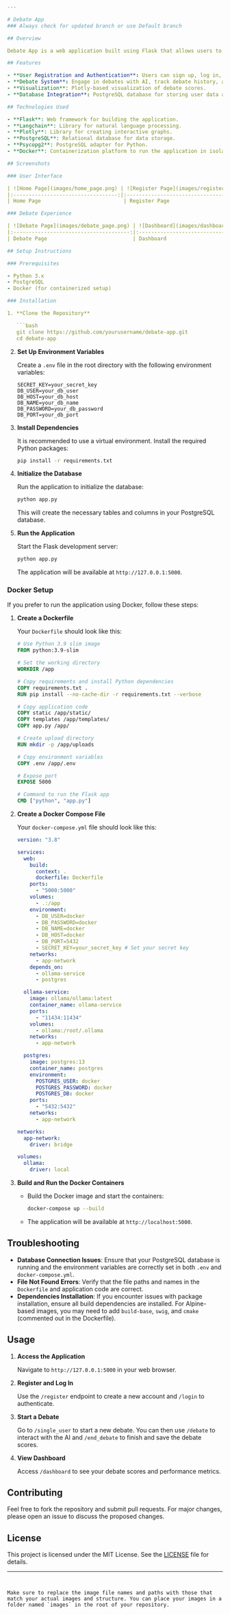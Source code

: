 ```yaml
---

# Debate App
### Always check for updated branch or use Default branch

## Overview

Debate App is a web application built using Flask that allows users to engage in debates with an AI. Users can register, log in, start debates, and view their performance metrics over time. The application also supports saving and visualizing debate scores using Plotly.

## Features

- **User Registration and Authentication**: Users can sign up, log in, and manage their accounts.
- **Debate System**: Engage in debates with AI, track debate history, and receive AI responses.
- **Visualization**: Plotly-based visualization of debate scores.
- **Database Integration**: PostgreSQL database for storing user data and debate scores.

## Technologies Used

- **Flask**: Web framework for building the application.
- **Langchain**: Library for natural language processing.
- **Plotly**: Library for creating interactive graphs.
- **PostgreSQL**: Relational database for data storage.
- **Psycopg2**: PostgreSQL adapter for Python.
- **Docker**: Containerization platform to run the application in isolated environments.

## Screenshots

### User Interface

| ![Home Page](images/home_page.png) | ![Register Page](images/register_page.png) |
|:----------------------------------:|:------------------------------------------:|
| Home Page                           | Register Page                              |

### Debate Experience

| ![Debate Page](images/debate_page.png) | ![Dashboard](images/dashboard.png) |
|:--------------------------------------:|:---------------------------------:|
| Debate Page                            | Dashboard                           |

## Setup Instructions

### Prerequisites

- Python 3.x
- PostgreSQL
- Docker (for containerized setup)

### Installation

1. **Clone the Repository**

   ```bash
   git clone https://github.com/yourusername/debate-app.git
   cd debate-app
   ```

2. **Set Up Environment Variables**

   Create a `.env` file in the root directory with the following environment variables:

   ```env
   SECRET_KEY=your_secret_key
   DB_USER=your_db_user
   DB_HOST=your_db_host
   DB_NAME=your_db_name
   DB_PASSWORD=your_db_password
   DB_PORT=your_db_port
   ```

3. **Install Dependencies**

   It is recommended to use a virtual environment. Install the required Python packages:

   ```bash
   pip install -r requirements.txt
   ```

4. **Initialize the Database**

   Run the application to initialize the database:

   ```bash
   python app.py
   ```

   This will create the necessary tables and columns in your PostgreSQL database.

5. **Run the Application**

   Start the Flask development server:

   ```bash
   python app.py
   ```

   The application will be available at `http://127.0.0.1:5000`.

### Docker Setup

If you prefer to run the application using Docker, follow these steps:

1. **Create a Dockerfile**

   Your `Dockerfile` should look like this:

   ```Dockerfile
   # Use Python 3.9 slim image
   FROM python:3.9-slim

   # Set the working directory
   WORKDIR /app

   # Copy requirements and install Python dependencies
   COPY requirements.txt .
   RUN pip install --no-cache-dir -r requirements.txt --verbose

   # Copy application code
   COPY static /app/static/
   COPY templates /app/templates/
   COPY app.py /app/

   # Create upload directory
   RUN mkdir -p /app/uploads

   # Copy environment variables
   COPY .env /app/.env

   # Expose port
   EXPOSE 5000

   # Command to run the Flask app
   CMD ["python", "app.py"]
   ```

2. **Create a Docker Compose File**

   Your `docker-compose.yml` file should look like this:

   ```yaml
   version: "3.8"

   services:
     web:
       build:
         context: .
         dockerfile: Dockerfile
       ports:
         - "5000:5000"
       volumes:
         - .:/app
       environment:
         - DB_USER=docker
         - DB_PASSWORD=docker
         - DB_NAME=docker
         - DB_HOST=docker
         - DB_PORT=5432
         - SECRET_KEY=your_secret_key # Set your secret key
       networks:
         - app-network
       depends_on:
         - ollama-service
         - postgres

     ollama-service:
       image: ollama/ollama:latest
       container_name: ollama-service
       ports:
         - "11434:11434"
       volumes:
         - ollama:/root/.ollama
       networks:
         - app-network

     postgres:
       image: postgres:13
       container_name: postgres
       environment:
         POSTGRES_USER: docker
         POSTGRES_PASSWORD: docker
         POSTGRES_DB: docker
       ports:
         - "5432:5432"
       networks:
         - app-network

   networks:
     app-network:
       driver: bridge

   volumes:
     ollama:
       driver: local
   ```

3. **Build and Run the Docker Containers**

   - Build the Docker image and start the containers:

     ```bash
     docker-compose up --build
     ```

   - The application will be available at `http://localhost:5000`.

## Troubleshooting

- **Database Connection Issues**: Ensure that your PostgreSQL database is running and the environment variables are correctly set in both `.env` and `docker-compose.yml`.
- **File Not Found Errors**: Verify that the file paths and names in the `Dockerfile` and application code are correct.
- **Dependencies Installation**: If you encounter issues with package installation, ensure all build dependencies are installed. For Alpine-based images, you may need to add `build-base`, `swig`, and `cmake` (commented out in the Dockerfile).

## Usage

1. **Access the Application**

   Navigate to `http://127.0.0.1:5000` in your web browser.

2. **Register and Log In**

   Use the `/register` endpoint to create a new account and `/login` to authenticate.

3. **Start a Debate**

   Go to `/single_user` to start a new debate. You can then use `/debate` to interact with the AI and `/end_debate` to finish and save the debate scores.

4. **View Dashboard**

   Access `/dashboard` to see your debate scores and performance metrics.



## Contributing

Feel free to fork the repository and submit pull requests. For major changes, please open an issue to discuss the proposed changes.

## License

This project is licensed under the MIT License. See the [LICENSE](LICENSE) file for details.

---
```


Make sure to replace the image file names and paths with those that match your actual images and structure. You can place your images in a folder named `images` in the root of your repository.
